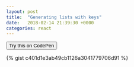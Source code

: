 ```yaml
---
layout: post
title:  "Generating lists with keys"
date:   2018-02-14 21:39:30 +0000
categories: react
---
```


<button class="codepenBtn" onclick="window.location.href='https://codepen.io/anon/pen/EQLxwV?editors=0010'">Try this on CodePen</button>

{% gist c401d1e3ab49cb1126a3041779706d91 %}
